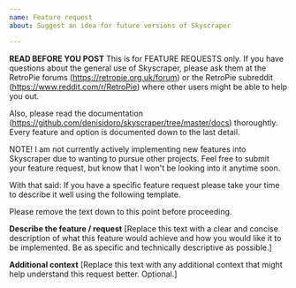 ```yaml
---
name: Feature request
about: Suggest an idea for future versions of Skyscraper

---
```


**READ BEFORE YOU POST**
This is for FEATURE REQUESTS only. If you have questions about the general use of Skyscraper, please ask them at the RetroPie forums (https://retropie.org.uk/forum) or the RetroPie subreddit (https://www.reddit.com/r/RetroPie) where other users might be able to help you out.

Also, please read the documentation (https://github.com/denisidoro/skyscraper/tree/master/docs) thoroughtly. Every feature and option is documented down to the last detail.

NOTE! I am not currently actively implementing new features into Skyscraper due to wanting to pursue other projects. Feel free to submit your feature request, but know that I won't be looking into it anytime soon.

With that said: If you have a specific feature request please take your time to describe it well using the following template.

Please remove the text down to this point before proceeding.

**Describe the feature / request**
[Replace this text with a clear and concise description of what this feature would achieve and how you would like it to be implemented. Be as specific and technically descriptive as possible.]

**Additional context**
[Replace this text with any additional context that might help understand this request better. Optional.]
